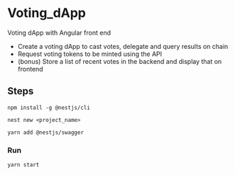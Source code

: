 # Voting_dApp
Voting dApp with Angular front end


 - Create a voting dApp to cast votes, delegate and query results on chain
 - Request voting tokens to be minted using the API
 - (bonus) Store a list of recent votes in the backend and display that on frontend
 
 
 ## Steps
 
 ```npm install -g @nestjs/cli```
 
 ```nest new <project_name>```
 
 ```yarn add @nestjs/swagger```
 
 ### Run
 
 ```yarn start```
